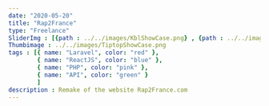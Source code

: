 ```yaml
---
date: "2020-05-20"
title: "Rap2France"
type: "Freelance"
SliderImg : [{path : ../../images/KblShowCase.png} , {path : ../../images/KblShowCase.png},{path : ../../images/KblShowCase.png}]
Thumbimage : ../../images/TiptopShowCase.png
tags : [{ name: "Laravel", color: "red" },
        { name: "ReactJS", color: "blue" },
        { name: "PHP", color: "pink" },
        { name: "API", color: "green" }
        ]
description : Remake of the website Rap2France.com
---
```

